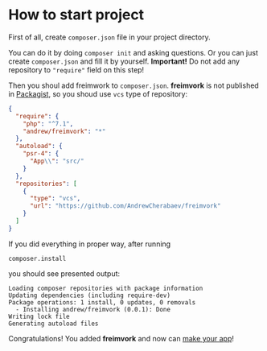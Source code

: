 # How to start project

First of all, create `composer.json` file in your project directory. 

You can do it by doing `composer init` and asking questions. Or you can just create `composer.json` and fill it by yourself. **Important!** Do not add any repository to `"require"` field on this step!

Then you shoul add freimwork to `composer.json`. **freimvork** is not published in [Packagist](https://packagist.org/), so you shoud use `vcs` type of repository:
```json
{
  "require": {
    "php": "^7.1",
    "andrew/freimvork": "*"
  },
  "autoload": {
    "psr-4": {
      "App\\": "src/"
    }
  },
  "repositories": [
    {
      "type": "vcs",
      "url": "https://github.com/AndrewCherabaev/freimvork"
    }
  ]
}
```



If you did everything in proper way, after running
```
composer.install
```
you should see presented output:
```
Loading composer repositories with package information
Updating dependencies (including require-dev)      
Package operations: 1 install, 0 updates, 0 removals
  - Installing andrew/freimvork (0.0.1): Done
Writing lock file
Generating autoload files
```

Congratulations! You added **freimvork** and now can [make your app](./CreateApp.md)!
